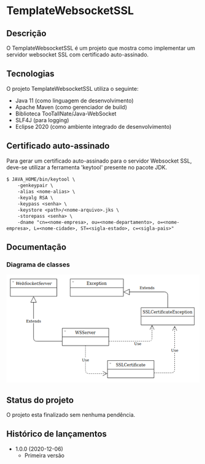 # TemplateWebsocketSSL

## Descrição
O TemplateWebsocketSSL é um projeto que mostra como implementar um servidor websocket SSL com certificado auto-assinado.

## Tecnologias
O projeto TemplateWebsocketSSL utiliza o seguinte:

* Java 11 (como linguagem de desenvolvimento)
* Apache Maven (como gerenciador de build)
* Biblioteca TooTallNate/Java-WebSocket
* SLF4J (para logging)
* Eclipse 2020 (como ambiente integrado de desenvolvimento)

## Certificado auto-assinado
Para gerar um certificado auto-assinado para o servidor Websocket SSL, deve-se utilizar a ferramenta 'keytool' presente no pacote JDK.

```
$ JAVA_HOME/bin/keytool \
    -genkeypair \
    -alias <nome-alias> \
    -keyalg RSA \
    -keypass <senha> \
    -keystore <path>/<nome-arquivo>.jks \
    -storepass <senha> \
    -dname "cn=<nome-empresa>, ou=<nome-departamento>, o=<nome-empresa>, L=<nome-cidade>, ST=<sigla-estado>, c=<sigla-pais>"
```

## Documentação

### Diagrama de classes

![](docs/diagrama-classes.png) 

## Status do projeto
O projeto esta finalizado sem nenhuma pendência.

## Histórico de lançamentos

* 1.0.0 (2020-12-06)
    * Primeira versão
